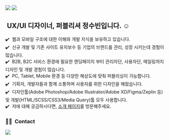 <a href="http://subin529.dothome.co.kr/"><img src="https://img.shields.io/badge/WebPorfoilo-link-blue"/></a>
<a href="https://jungsubin.notion.site/UI-b145b772747946beb8497427a6f1bc13"><img src="https://img.shields.io/badge/DocsPorfoilo-link-blue"/></a>


##  &nbsp;UX/UI 디자이너, 퍼블리셔 정수빈입니다. ☺️

✔️ &nbsp;웹과 모바일 구조에 대한 이해와 개발 지식을 보유하고 있습니다.\
✔️ &nbsp;신규 개발 및 기존 사이트 유지보수 등 기업의 브랜드를 관리, 성장 시키는데 경험이 많습니다.\
✔️ &nbsp;B2B, B2C 서비스 환경에 필요한 랜딩페이지 부터 관리자단, 사용자단, 메일링까지 디자인 및 개발 경험이 많습니다.\
✔️ &nbsp;PC, Tablet, Mobile 환경 등 다양한 해상도에 맞춰 퍼블리싱이 가능합니다.\
✔️ &nbsp;기획자, 개발자들과 함께 소통하며 사용자를 위한 디자인을 해왔습니다. \
✔️ &nbsp;디자인툴(Adobe Photoshop/Adobe Illustrator/Adobe XD/Figma/Zeplin 등) 및 개발(HTML/SCSS/CSS3/Media Query)툴 모두 사용합니다.  \
✔️ &nbsp;저에 대해 궁금하시다면, <a href="https://jungsubin.notion.site/UI-b145b772747946beb8497427a6f1bc13">소개 페이지</a>를 방문해주세요.

### 🤝🏻 &nbsp;Contact
<a href="mailto:529blossom@gmail.com"><img src="https://img.shields.io/badge/-529blossom@gmail.com-D14836?style=flat&logo=Gmail&logoColor=white"/></a>

